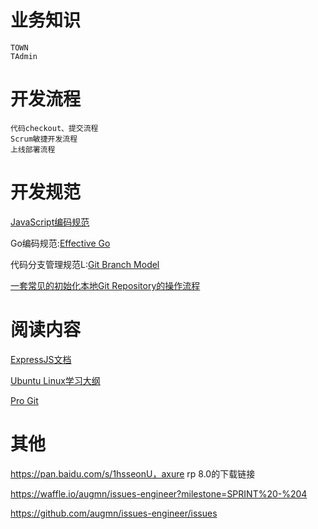
# 业务知识
	TOWN
	TAdmin

# 开发流程
	代码checkout、提交流程
	Scrum敏捷开发流程
	上线部署流程

# 开发规范
[JavaScript编码规范](https://github.com/airbnb/javascript)


Go编码规范:[Effective Go](http://docs.studygolang.com/doc/effective_go.html)		 

代码分支管理规范L:[Git Branch Model](http://nvie.com/posts/a-successful-git-branching-model/)

[一套常见的初始化本地Git Repository的操作流程](https://github.com/augmn/archguide/issues/14)
# 阅读内容
[ExpressJS文档](http://expressjs.com/)

[Ubuntu Linux学习大纲](https://github.com/EthanCai/linux-system-ops/blob/master/ubuntu-linux-study-guideline.md)

[Pro Git](http://git-scm.com/book/zh)

# 其他

https://pan.baidu.com/s/1hsseonU，axure rp 8.0的下载链接

https://waffle.io/augmn/issues-engineer?milestone=SPRINT%20-%204

https://github.com/augmn/issues-engineer/issues
